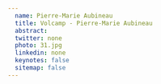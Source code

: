 ```yaml
---
  name: Pierre-Marie Aubineau
  title: Volcamp - Pierre-Marie Aubineau
  abstract: 
  twitter: none
  photo: 31.jpg
  linkedin: none
  keynotes: false
  sitemap: false
---
```

